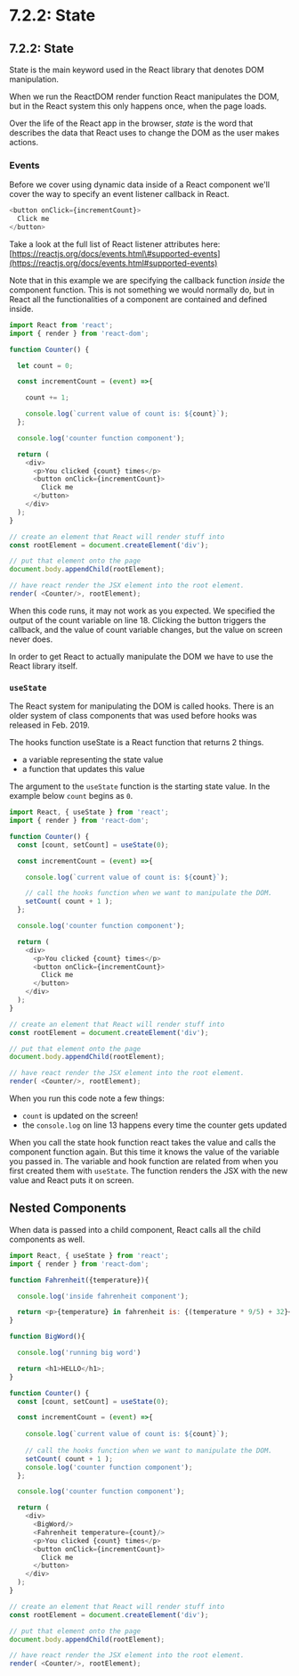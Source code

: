 # 7.2.2: State

## 7.2.2: State

State is the main keyword used in the React library that denotes DOM manipulation.

When we run the ReactDOM render function React manipulates the DOM, but in the React system this only happens once, when the page loads.

Over the life of the React app in the browser, _state_ is the word that describes the data that React uses to change the DOM as the user makes actions.

### Events

Before we cover using dynamic data inside of a React component we'll cover the way to specify an event listener callback in React.

```javascript
<button onClick={incrementCount}>
  Click me
</button>
```

Take a look at the full list of React listener attributes here: [https://reactjs.org/docs/events.html\#supported-events](https://reactjs.org/docs/events.html#supported-events)

Note that in this example we are specifying the callback function _inside_ the component function. This is not something we would normally do, but in React all the functionalities of a component are contained and defined inside.

```javascript
import React from 'react';
import { render } from 'react-dom';

function Counter() {

  let count = 0;

  const incrementCount = (event) =>{

    count += 1;

    console.log(`current value of count is: ${count}`);
  };

  console.log('counter function component');

  return (
    <div>
      <p>You clicked {count} times</p>
      <button onClick={incrementCount}>
        Click me
      </button>
    </div>
  );
}

// create an element that React will render stuff into
const rootElement = document.createElement('div');

// put that element onto the page
document.body.appendChild(rootElement);

// have react render the JSX element into the root element.
render( <Counter/>, rootElement);
```

When this code runs, it may not work as you expected. We specified the output of the count variable on line 18. Clicking the button triggers the callback, and the value of count variable changes, but the value on screen never does.

In order to get React to actually manipulate the DOM we have to use the React library itself.

### `useState`

The React system for manipulating the DOM is called hooks. There is an older system of class components that was used before hooks was released in Feb. 2019.

The hooks function useState is a React function that returns 2 things.

* a variable representing the state value
* a function that updates this value

The argument to the `useState` function is the starting state value. In the example below `count` begins as `0`.

```javascript
import React, { useState } from 'react';
import { render } from 'react-dom';

function Counter() {
  const [count, setCount] = useState(0);

  const incrementCount = (event) =>{

    console.log(`current value of count is: ${count}`);

    // call the hooks function when we want to manipulate the DOM.
    setCount( count + 1 );
  };

  console.log('counter function component');

  return (
    <div>
      <p>You clicked {count} times</p>
      <button onClick={incrementCount}>
        Click me
      </button>
    </div>
  );
}

// create an element that React will render stuff into
const rootElement = document.createElement('div');

// put that element onto the page
document.body.appendChild(rootElement);

// have react render the JSX element into the root element.
render( <Counter/>, rootElement);
```

When you run this code note a few things:

* `count` is updated on the screen!
* the `console.log` on line 13 happens every time the counter gets updated

When you call the state hook function react takes the value and calls the component function again. But this time it knows the value of the variable you passed in. The variable and hook function are related from when you first created them with `useState`. The function renders the JSX with the new value and React puts it on screen.

## Nested Components

When data is passed into a child component, React calls all the child components as well.

```javascript
import React, { useState } from 'react';
import { render } from 'react-dom';

function Fahrenheit({temperature}){

  console.log('inside fahrenheit component');

  return <p>{temperature} in fahrenheit is: {(temperature * 9/5) + 32}</p>;
}

function BigWord(){

  console.log('running big word')

  return <h1>HELLO</h1>;
}

function Counter() {
  const [count, setCount] = useState(0);

  const incrementCount = (event) =>{
      
    console.log(`current value of count is: ${count}`);
      
    // call the hooks function when we want to manipulate the DOM.
    setCount( count + 1 );
    console.log('counter function component');
  };

  console.log('counter function component');

  return (
    <div>
      <BigWord/>
      <Fahrenheit temperature={count}/>
      <p>You clicked {count} times</p>
      <button onClick={incrementCount}>
        Click me
      </button>
    </div>
  );
}

// create an element that React will render stuff into
const rootElement = document.createElement('div');

// put that element onto the page
document.body.appendChild(rootElement);

// have react render the JSX element into the root element.
render( <Counter/>, rootElement);
```

